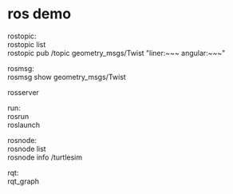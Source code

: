 # ros demo  
  
rostopic:  
  rostopic list  
  rostopic pub /topic geometry_msgs/Twist "liner:~~~ angular:~~~"  
    
rosmsg:  
  rosmsg show geometry_msgs/Twist  
  
rosserver  
  
run:  
  rosrun  
  roslaunch  

rosnode:  
  rosnode list  
  rosnode info /turtlesim  
  
rqt:  
  rqt_graph  
